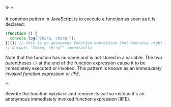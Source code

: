 :coffee: :star:

A common pattern in JavaScript is to execute a function as soon as it is declared:
```js
(function () {
  console.log("Chirp, chirp!");
})(); // this is an anonymous function expression that executes right away
// Outputs "Chirp, chirp!" immediately
```

Note that the function has no name and is not stored in a variable. The two parentheses `()` at the end of the function expression cause it to be immediately executed or invoked. This pattern is known as an _immediately invoked function expression or IIFE._

:fire:

Rewrite the function `makeNest` and remove its call so instead it's an anonymous immediately invoked function expression (IIFE).